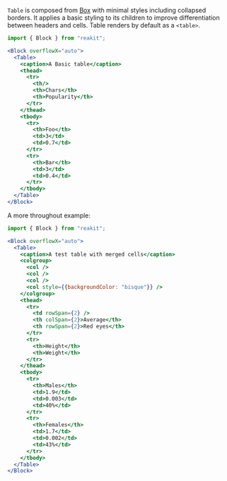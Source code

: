 `Table` is composed from [Box](../Box/Box.md) with minimal styles including collapsed borders.
It applies a basic styling to its children to improve differentiation between headers and cells.
Table renders by default as a `<table>`.

```jsx
import { Block } from "reakit";

<Block overflowX="auto">
  <Table>
    <caption>A Basic table</caption>
    <thead>
      <tr>
        <th/>
        <th>Chars</th>
        <th>Popularity</th>
      </tr>
    </thead>
    <tbody>
      <tr>
        <th>Foo</th>
        <td>3</td>
        <td>0.7</td>
      </tr>
      <tr>
        <th>Bar</th>
        <td>3</td>
        <td>0.4</td>
      </tr>
    </tbody>
  </Table>
</Block>
```

A more throughout example:

```jsx
import { Block } from "reakit";

<Block overflowX="auto">
  <Table>
    <caption>A test table with merged cells</caption>
    <colgroup>
      <col />
      <col />
      <col />
      <col style={{backgroundColor: "bisque"}} />
    </colgroup>
    <thead>
      <tr>
        <td rowSpan={2} />
        <th colSpan={2}>Average</th>
        <th rowSpan={2}>Red eyes</th>
      </tr>
      <tr>
        <th>Height</th>
        <th>Weight</th>
      </tr>
    </thead>
    <tbody>
      <tr>
        <th>Males</th>
        <td>1.9</td>
        <td>0.003</td>
        <td>40%</td>
      </tr>
      <tr>
        <th>Females</th>
        <td>1.7</td>
        <td>0.002</td>
        <td>43%</td>
      </tr>
    </tbody>
  </Table>
</Block>
```
